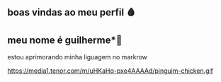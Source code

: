 ## boas vindas ao meu perfil 🩸

## meu nome é guilherme*🦇 ##

estou aprimorando minha liguagem no markrow

![]()https://media1.tenor.com/m/uHKaHq-pxe4AAAAd/pinguim-chicken.gif
